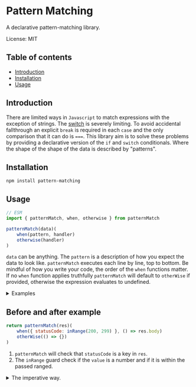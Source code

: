 # Pattern Matching
A declarative pattern-matching library.

License: MIT

## Table of contents
  - [Introduction](#introduction)
  - [Installation](#installation)
  - [Usage](#usage)

## Introduction
There are limited ways in `Javascript` to match expressions with the exception of strings. The [switch](https://developer.mozilla.org/en-US/docs/Web/JavaScript/Reference/Statements/switch "An expression whose result is matched against each case clause.") is severely limiting. To avoid accidental fallthrough an explicit `break` is required in each `case` and the only comparison that it can do is `===`. This library aim is to solve these problems by providing a declarative version of the `if` and `switch` conditionals. Where the shape of the shape of the data is described by "patterns".

## Installation
````
npm install pattern-matching
````

## Usage
````js
// ESM
import { patternMatch, when, otherwise } from patternMatch

patternMatch(data)(
    when(pattern, handler)
    otherwise(handler)
)
````
`data` can be anything. The `pattern` is a description of how you expect the data to look like. `patternMatch` executes each line by line, top to bottom. Be mindful of how you write your code, the order of the `when` functions matter. If no `when` function applies truthfully `patternMatch` will default to `otherWise` if provided, otherwise the expression evaluates to undefined.
<details>
<summary>Examples</summary>

````js
    const example = 'This is a string'
    const res = patternMatch(example)(
        when(isString, () => 'First case')
        when(isNumber, () => 'Second case')
        otherWise(() => 'Third case')
    )
    console.log(res) // Will print out 'First case'
````

````js
    const example = 5
    const res = patternMatch(example)(
        when(inRange(1, 1000), () => 'First case')
        when(inRange(1, 10), () => 'Second case')
        when(inRange(1, 5), () => 'Third case')
        otherWise(() => 'Fourth case')
    )
    console.log(res) // Will print 'First case' since order matter.
````
An example with an advanced object structure and arrays.
````js
    const example = {
        type : 'motor-sailer',
        length : 5,
        depth : 2,

    }
    const res = patternMatch(example)(
        when(inRange(1, 1000), () => 'First case')
        when(inRange(1, 10), () => 'Second case')
        when(inRange(1, 5), () => 'Third case')
        otherWise(() => 'Fourth case')
    )
    console.log(res) // Will print 'First case' since order matter.
````
</details>

## Before and after example
````js
return patternMatch(res)(
    when({ statusCode: inRange(200, 299) }, () => res.body)
    otherWise(() => {})
)
````
1. `patternMatch` will check that `statusCode` is a key in `res`.
2. The `inRange` guard check if the `value` is a number and if it is within the passed ranged.
<details>
<summary>The imperative way.</summary>

````js
    if (typeof res?.statusCode === number && res.statusCode >= 200 && res.statusCode < 300) {
        return res.body
    } else {
        return {}
    }
````
</details>
